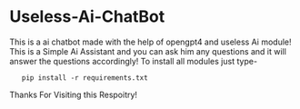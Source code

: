 # Useless-Ai-ChatBot
This is a ai chatbot made with the help of opengpt4 and useless Ai module!
This is a Simple Ai Assistant and you can ask him any questions and it will answer the questions accordingly!
To install all modules just type-
               
       pip install -r requirements.txt  
 
 Thanks For Visiting this Respoitry!
